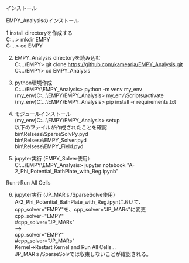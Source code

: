 インストール

EMPY_Analysisのインストール  

1 install directoryを作成する  
C:\...> mkdir EMPY  
C:\...> cd EMPY

2. EMPY_Analysis directoryを読み込む  
C:\...\EMPY> git clone https://github.com/kamearia/EMPY_Analysis.git  
C:\...\EMPY> cd EMPY_Analysis  

3. python環境作成  
C:\...\EMPY\EMPY_Analysis> python -m venv my_env  
(my_env)C:\...\EMPY\EMPY_Analysis> my_env\Scripts\activate  
(my_env)C:\...\EMPY\EMPY_Analysis> pip install -r requirements.txt  

4. モジュールインストール  
(my_env)C:\...\EMPY\EMPY_Analysis> setup  
以下のファイルが作成されたことを確認  
bin\Relsese\SparseSolvPy.pyd    
bin\Relsese\EMPY_Solver.pyd  
bin\Relsese\EMPY_Field.pyd  

5. jupyter実行 (EMPY_Solver使用）  
C:\...\EMPY\EMPY_Analysis> jupyter notebook "A-2_Phi_Potential_BathPlate_with_Reg.ipynb"  

Run->Run All Cells  

6. jupyter実行 (JP_MARｓ/SparseSolve使用）  
A-2_Phi_Potential_BathPlate_with_Reg.ipynにおいて、cpp_solver="EMPY"を、cpp_solver="JP_MARs"に変更  
cpp_solver="EMPY"  
#cpp_solver="JP_MARs"  
-->  
cpp_solver="EMPY"    
#cpp_solver="JP_MARs"  
Kernel->Restart Kernel and Run All Cells...   
JP_MARｓ/SparseSolvでは収束しないことが確認される。   
